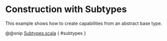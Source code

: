 # Construction with Subtypes

This example shows how to create capabilities from an abstract base type.

@@snip [Subtypes.scala](../../scala/Subtypes.scala) { #subtypes }


